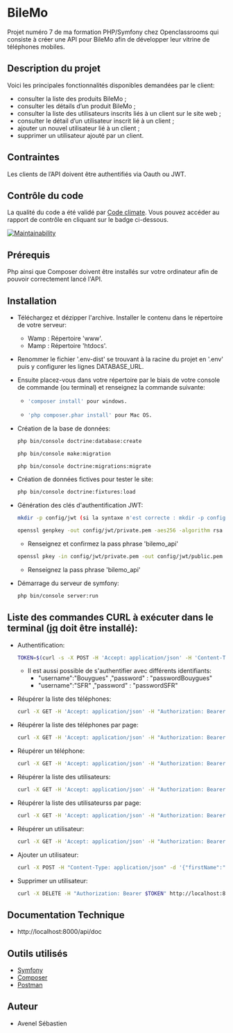 # BileMo
Projet numéro 7 de ma formation PHP/Symfony chez Openclassrooms qui consiste à créer une API pour BileMo afin de développer 
leur vitrine de téléphones mobiles.

## Description du projet

Voici les principales fonctionnalités disponibles demandées par le client:

  * consulter la liste des produits BileMo ;
  * consulter les détails d’un produit BileMo ;
  * consulter la liste des utilisateurs inscrits liés à un client sur le site web ;
  * consulter le détail d’un utilisateur inscrit lié à un client ;
  * ajouter un nouvel utilisateur lié à un client ;
  * supprimer un utilisateur ajouté par un client.
  
## Contraintes

Les clients de l’API doivent être authentifiés via Oauth ou JWT.

## Contrôle du code

La qualité du code a été validé par [Code climate](https://codeclimate.com/). Vous pouvez accéder au rapport de contrôle en cliquant sur le badge ci-dessous.

[![Maintainability](https://api.codeclimate.com/v1/badges/f67b31627779d2a8877b/maintainability)](https://codeclimate.com/github/sebAvenel/BileMo/maintainability)

## Prérequis

Php ainsi que Composer doivent être installés sur votre ordinateur afin de pouvoir correctement lancé l'API.

## Installation

  * Téléchargez et dézipper l'archive. Installer le contenu dans le répertoire de votre serveur:
      * Wamp : Répertoire 'www'.
      * Mamp : Répertoire 'htdocs'.
      
  * Renommer le fichier '.env-dist' se trouvant à la racine du projet en '.env' puis y configurer les lignes DATABASE_URL.
  
  * Ensuite placez-vous dans votre répertoire par le biais de votre console de commande (ou terminal) et renseignez la commande suivante:
      * ```bash
        'composer install' pour windows.
        ```
      * ```bash
        'php composer.phar install' pour Mac OS.
        ```
    
* Création de la base de données:

    ```bash
    php bin/console doctrine:database:create
    ```

    ```bash
    php bin/console make:migration
    ```

    ```bash
    php bin/console doctrine:migrations:migrate
    ```
    
* Création de données fictives pour tester le site:

    ```bash
    php bin/console doctrine:fixtures:load
    ```
    
* Génération des clés d'authentification JWT:

    ```bash
    mkdir -p config/jwt (si la syntaxe n'est correcte : mkdir -p config\jwt) 
    ```
    
    ```bash
    openssl genpkey -out config/jwt/private.pem -aes256 -algorithm rsa -pkeyopt rsa_keygen_bits:4096
    ```
     
    * Renseignez et confirmez la pass phrase 'bilemo_api'  
    
    ```bash
    openssl pkey -in config/jwt/private.pem -out config/jwt/public.pem -pubout 
    ```  
    
    * Renseignez la pass phrase 'bilemo_api'
    
* Démarrage du serveur de symfony:
  
    ```bash
    php bin/console server:run
    ```

## Liste des commandes CURL à exécuter dans le terminal ([jq](https://stedolan.github.io/jq/download/) doit être installé):

* Authentification:

    ```bash
    TOKEN=$(curl -s -X POST -H 'Accept: application/json' -H 'Content-Type: application/json' --data '{"username":"Orange" ,"password" : "passwordOrange"}' http://localhost:8000/api/login_check | jq -r '.token')
    ```
    * Il est aussi possible de s'authentifier avec différents identifiants:
      * "username":"Bouygues" ,"password" : "passwordBouygues"
      * "username":"SFR" ,"password" : "passwordSFR"
      
* Réupérer la liste des téléphones:

    ```bash
    curl -X GET -H 'Accept: application/json' -H "Authorization: Bearer $TOKEN" http://localhost:8000/api/products
    ```
* Réupérer la liste des téléphones par page:

    ```bash
    curl -X GET -H 'Accept: application/json' -H "Authorization: Bearer $TOKEN" http://localhost:8000/api/products?page=2
    ```
* Réupérer un téléphone:

    ```bash
    curl -X GET -H 'Accept: application/json' -H "Authorization: Bearer $TOKEN" http://localhost:8000/api/product/1
    ```
* Réupérer la liste des utilisateurs:

    ```bash
    curl -X GET -H 'Accept: application/json' -H "Authorization: Bearer $TOKEN" http://localhost:8000/api/users
    ```
* Réupérer la liste des utilisateurss par page:

    ```bash
    curl -X GET -H 'Accept: application/json' -H "Authorization: Bearer $TOKEN" http://localhost:8000/api/users?page=2
    ```
* Réupérer un utilisateur:

    ```bash
    curl -X GET -H 'Accept: application/json' -H "Authorization: Bearer $TOKEN" http://localhost:8000/api/user/1
    ```
    
* Ajouter un utilisateur:

    ```bash
    curl -X POST -H "Content-Type: application/json" -d '{"firstName":"John","lastName":"Doe","email":"john.doe@outlook.fr","phone":"0123456789","address":"78 rue magenta 14000 CAEN"}' -H "Authorization: Bearer $TOKEN" http://localhost:8000/api/user/add
    ```
    
* Supprimer un utilisateur:

    ```bash
    curl -X DELETE -H "Authorization: Bearer $TOKEN" http://localhost:8000/api/user/delete/102
    ```
## Documentation Technique

 * http://localhost:8000/api/doc

## Outils utilisés

  * [Symfony](https://symfony.com/)
  * [Composer](https://getcomposer.org/)
  * [Postman](https://www.getpostman.com/)
  
## Auteur

  * Avenel Sébastien
  
